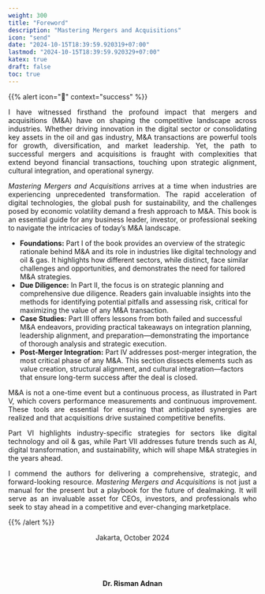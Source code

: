 ```yaml
---
weight: 300
title: "Foreword"
description: "Mastering Mergers and Acquisitions"
icon: "send"
date: "2024-10-15T18:39:59.920319+07:00"
lastmod: "2024-10-15T18:39:59.920329+07:00"
katex: true
draft: false
toc: true
---
```


{{% alert icon="📖" context="success" %}}

<p style="text-align: justify;">
I have witnessed firsthand the profound impact that mergers and acquisitions (M&A) have on shaping the competitive landscape across industries. Whether driving innovation in the digital sector or consolidating key assets in the oil and gas industry, M&A transactions are powerful tools for growth, diversification, and market leadership. Yet, the path to successful mergers and acquisitions is fraught with complexities that extend beyond financial transactions, touching upon strategic alignment, cultural integration, and operational synergy.
</p>

<p style="text-align: justify;">
<em>Mastering Mergers and Acquisitions</em> arrives at a time when industries are experiencing unprecedented transformation. The rapid acceleration of digital technologies, the global push for sustainability, and the challenges posed by economic volatility demand a fresh approach to M&A. This book is an essential guide for any business leader, investor, or professional seeking to navigate the intricacies of today’s M&A landscape.
</p>

- **Foundations:** Part I of the book provides an overview of the strategic rationale behind M&A and its role in industries like digital technology and oil & gas. It highlights how different sectors, while distinct, face similar challenges and opportunities, and demonstrates the need for tailored M&A strategies.
- **Due Diligence:** In Part II, the focus is on strategic planning and comprehensive due diligence. Readers gain invaluable insights into the methods for identifying potential pitfalls and assessing risk, critical for maximizing the value of any M&A transaction.
- **Case Studies:** Part III offers lessons from both failed and successful M&A endeavors, providing practical takeaways on integration planning, leadership alignment, and preparation—demonstrating the importance of thorough analysis and strategic execution.
- **Post-Merger Integration:** Part IV addresses post-merger integration, the most critical phase of any M&A. This section dissects elements such as value creation, structural alignment, and cultural integration—factors that ensure long-term success after the deal is closed.

<p style="text-align: justify;">
M&A is not a one-time event but a continuous process, as illustrated in Part V, which covers performance measurements and continuous improvement. These tools are essential for ensuring that anticipated synergies are realized and that acquisitions drive sustained competitive benefits.
</p>

<p style="text-align: justify;">
Part VI highlights industry-specific strategies for sectors like digital technology and oil & gas, while Part VII addresses future trends such as AI, digital transformation, and sustainability, which will shape M&A strategies in the years ahead.
</p>

<p style="text-align: justify;">
I commend the authors for delivering a comprehensive, strategic, and forward-looking resource. <em>Mastering Mergers and Acquisitions</em> is not just a manual for the present but a playbook for the future of dealmaking. It will serve as an invaluable asset for CEOs, investors, and professionals who seek to stay ahead in a competitive and ever-changing marketplace.
</p>

{{% /alert %}}

<center>

Jakarta, October 2024

&nbsp;

&nbsp;

<strong>Dr. Risman Adnan</strong>

</center>
